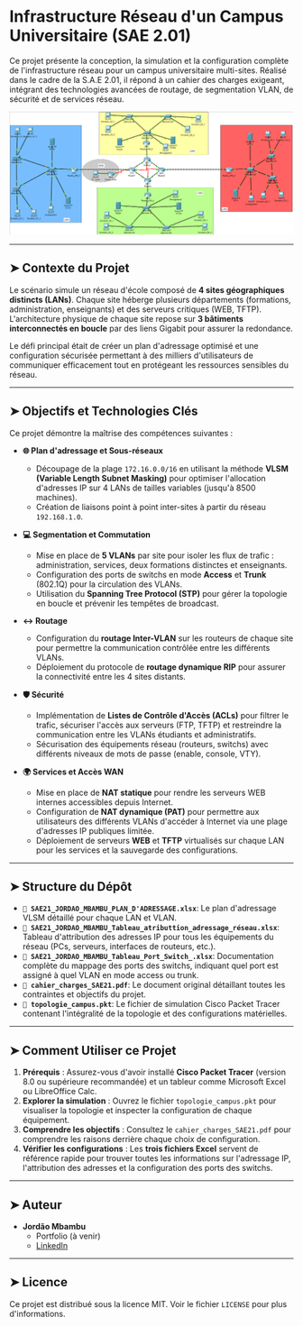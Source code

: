 # Infrastructure Réseau d'un Campus Universitaire (SAE 2.01)

Ce projet présente la conception, la simulation et la configuration complète de l'infrastructure réseau pour un campus universitaire multi-sites. Réalisé dans le cadre de la S.A.E 2.01, il répond à un cahier des charges exigeant, intégrant des technologies avancées de routage, de segmentation VLAN, de sécurité et de services réseau.

![Topologie Réseau du projet](projet-campus-reseau.png)

---

## ➤ Contexte du Projet

Le scénario simule un réseau d'école composé de **4 sites géographiques distincts (LANs)**. Chaque site héberge plusieurs départements (formations, administration, enseignants) et des serveurs critiques (WEB, TFTP). L'architecture physique de chaque site repose sur **3 bâtiments interconnectés en boucle** par des liens Gigabit pour assurer la redondance.

Le défi principal était de créer un plan d'adressage optimisé et une configuration sécurisée permettant à des milliers d'utilisateurs de communiquer efficacement tout en protégeant les ressources sensibles du réseau.

---

## ➤ Objectifs et Technologies Clés

Ce projet démontre la maîtrise des compétences suivantes :

* **🌐 Plan d'adressage et Sous-réseaux**
    * Découpage de la plage `172.16.0.0/16` en utilisant la méthode **VLSM (Variable Length Subnet Masking)** pour optimiser l'allocation d'adresses IP sur 4 LANs de tailles variables (jusqu'à 8500 machines).
    * Création de liaisons point à point inter-sites à partir du réseau `192.168.1.0`.

* **‍💻 Segmentation et Commutation**
    * Mise en place de **5 VLANs** par site pour isoler les flux de trafic : administration, services, deux formations distinctes et enseignants.
    * Configuration des ports de switchs en mode **Access** et **Trunk** (802.1Q) pour la circulation des VLANs.
    * Utilisation du **Spanning Tree Protocol (STP)** pour gérer la topologie en boucle et prévenir les tempêtes de broadcast.

* **↔️ Routage**
    * Configuration du **routage Inter-VLAN** sur les routeurs de chaque site pour permettre la communication contrôlée entre les différents VLANs.
    * Déploiement du protocole de **routage dynamique RIP** pour assurer la connectivité entre les 4 sites distants.

* **🛡️ Sécurité**
    * Implémentation de **Listes de Contrôle d'Accès (ACLs)** pour filtrer le trafic, sécuriser l'accès aux serveurs (FTP, TFTP) et restreindre la communication entre les VLANs étudiants et administratifs.
    * Sécurisation des équipements réseau (routeurs, switchs) avec différents niveaux de mots de passe (enable, console, VTY).

* **🌍 Services et Accès WAN**
    * Mise en place de **NAT statique** pour rendre les serveurs WEB internes accessibles depuis Internet.
    * Configuration de **NAT dynamique (PAT)** pour permettre aux utilisateurs des différents VLANs d'accéder à Internet via une plage d'adresses IP publiques limitée.
    * Déploiement de serveurs **WEB** et **TFTP** virtualisés sur chaque LAN pour les services et la sauvegarde des configurations.

---

## ➤ Structure du Dépôt

* **`📁 SAE21_JORDAO_MBAMBU_PLAN_D'ADRESSAGE.xlsx`**: Le plan d'adressage VLSM détaillé pour chaque LAN et VLAN.
* **`📁 SAE21_JORDAO_MBAMBU_Tableau_atributtion_adressage_réseau.xlsx`**: Tableau d'attribution des adresses IP pour tous les équipements du réseau (PCs, serveurs, interfaces de routeurs, etc.).
* **`📁 SAE21_JORDAO_MBAMBU_Tableau_Port_Switch_.xlsx`**: Documentation complète du mappage des ports des switchs, indiquant quel port est assigné à quel VLAN en mode access ou trunk.
* **`📁 cahier_charges_SAE21.pdf`**: Le document original détaillant toutes les contraintes et objectifs du projet.
* **`📁 topologie_campus.pkt`**: Le fichier de simulation Cisco Packet Tracer contenant l'intégralité de la topologie et des configurations matérielles.

---

## ➤ Comment Utiliser ce Projet

1.  **Prérequis** : Assurez-vous d'avoir installé **Cisco Packet Tracer** (version 8.0 ou supérieure recommandée) et un tableur comme Microsoft Excel ou LibreOffice Calc.
2.  **Explorer la simulation** : Ouvrez le fichier `topologie_campus.pkt` pour visualiser la topologie et inspecter la configuration de chaque équipement.
3.  **Comprendre les objectifs** : Consultez le `cahier_charges_SAE21.pdf` pour comprendre les raisons derrière chaque choix de configuration.
4.  **Vérifier les configurations** : Les **trois fichiers Excel** servent de référence rapide pour trouver toutes les informations sur l'adressage IP, l'attribution des adresses et la configuration des ports des switchs.

---

## ➤ Auteur

* **Jordão Mbambu**
    * Portfolio (à venir)
    * [LinkedIn](https://www.linkedin.com/in/JordaoMbambu)

---

## ➤ Licence

Ce projet est distribué sous la licence MIT. Voir le fichier `LICENSE` pour plus d'informations.
